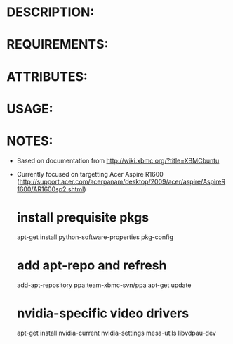 # DESCRIPTION:

# REQUIREMENTS:

# ATTRIBUTES: 

# USAGE:

# NOTES:

* Based on documentation from http://wiki.xbmc.org/?title=XBMCbuntu
* Currently focused on targetting Acer Aspire R1600 (http://support.acer.com/acerpanam/desktop/2009/acer/aspire/AspireR1600/AR1600sp2.shtml)

    # install prequisite pkgs
    apt-get install python-software-properties pkg-config

    # add apt-repo and refresh
    add-apt-repository ppa:team-xbmc-svn/ppa
    apt-get update

    # nvidia-specific video drivers
    apt-get install nvidia-current nvidia-settings mesa-utils libvdpau-dev

